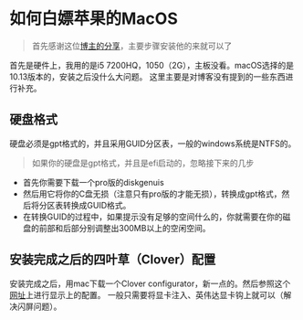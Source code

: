 # 如何白嫖苹果的MacOS
>首先感谢这位[博主的分享](https://blog.csdn.net/lwpdzq/article/details/79562915)，主要步骤安装他的来就可以了

首先是硬件上，我用的是i5 7200HQ，1050（2G），主板没看。macOS选择的是10.13版本的，安装之后没什么大问题。
这里主要是对博客没有提到的一些东西进行补充。
## 硬盘格式
硬盘必须是gpt格式的，并且采用GUID分区表，一般的windows系统是NTFS的。
>如果你的硬盘是gpt格式，并且是efi启动的，忽略接下来的几步

* 首先你需要下载一个pro版的diskgenuis
* 然后用它将你的C盘无损（注意只有pro版的才能无损），转换成gpt格式，然后将分区表转换成GUID格式。
* 在转换GUID的过程中，如果提示没有足够的空间什么的，你就需要在你的磁盘的前部和后部分别调整出300MB以上的空闲空间。

## 安装完成之后的四叶草（Clover）配置
安装完成之后，用mac下载一个Clover configurator，新一点的。然后参照这个[网址](http://bbs.tpway.com/thread-5935-1-1.html)上进行显示上的配置。
一般只需要将显卡注入、英伟达显卡钩上就可以（解决闪屏问题）。